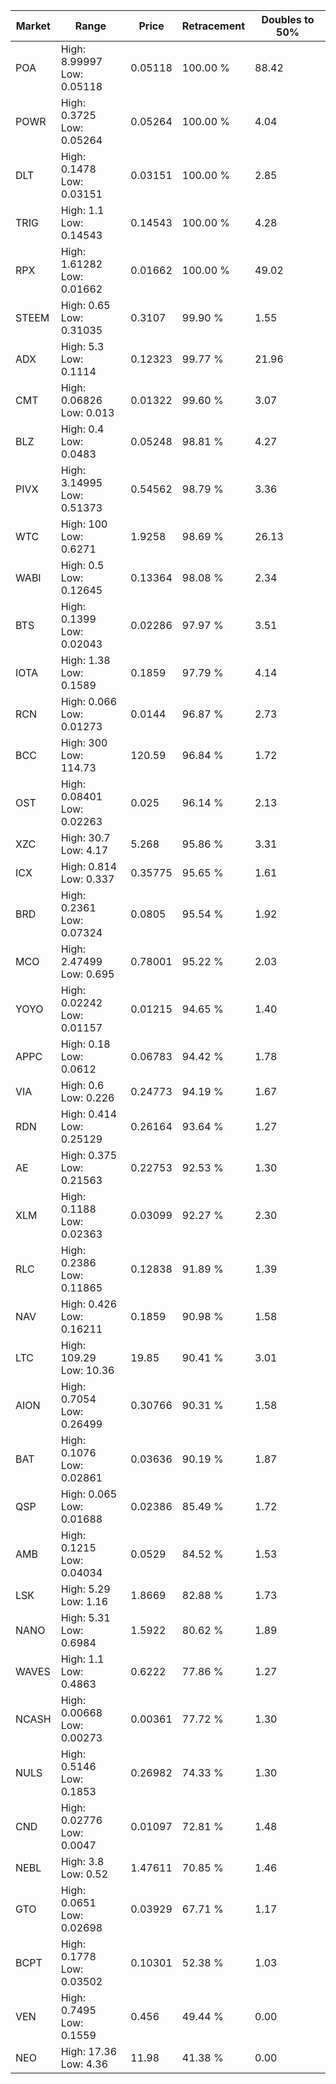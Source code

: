 | Market | Range | Price| Retracement | Doubles to 50% |
| --- | --- | --- | --- | --- |
| POA | High: 8.99997<br />Low: 0.05118 | 0.05118 | 100.00 % | 88.42 |
| POWR | High: 0.3725<br />Low: 0.05264 | 0.05264 | 100.00 % | 4.04 |
| DLT | High: 0.1478<br />Low: 0.03151 | 0.03151 | 100.00 % | 2.85 |
| TRIG | High: 1.1<br />Low: 0.14543 | 0.14543 | 100.00 % | 4.28 |
| RPX | High: 1.61282<br />Low: 0.01662 | 0.01662 | 100.00 % | 49.02 |
| STEEM | High: 0.65<br />Low: 0.31035 | 0.3107 | 99.90 % | 1.55 |
| ADX | High: 5.3<br />Low: 0.1114 | 0.12323 | 99.77 % | 21.96 |
| CMT | High: 0.06826<br />Low: 0.013 | 0.01322 | 99.60 % | 3.07 |
| BLZ | High: 0.4<br />Low: 0.0483 | 0.05248 | 98.81 % | 4.27 |
| PIVX | High: 3.14995<br />Low: 0.51373 | 0.54562 | 98.79 % | 3.36 |
| WTC | High: 100<br />Low: 0.6271 | 1.9258 | 98.69 % | 26.13 |
| WABI | High: 0.5<br />Low: 0.12645 | 0.13364 | 98.08 % | 2.34 |
| BTS | High: 0.1399<br />Low: 0.02043 | 0.02286 | 97.97 % | 3.51 |
| IOTA | High: 1.38<br />Low: 0.1589 | 0.1859 | 97.79 % | 4.14 |
| RCN | High: 0.066<br />Low: 0.01273 | 0.0144 | 96.87 % | 2.73 |
| BCC | High: 300<br />Low: 114.73 | 120.59 | 96.84 % | 1.72 |
| OST | High: 0.08401<br />Low: 0.02263 | 0.025 | 96.14 % | 2.13 |
| XZC | High: 30.7<br />Low: 4.17 | 5.268 | 95.86 % | 3.31 |
| ICX | High: 0.814<br />Low: 0.337 | 0.35775 | 95.65 % | 1.61 |
| BRD | High: 0.2361<br />Low: 0.07324 | 0.0805 | 95.54 % | 1.92 |
| MCO | High: 2.47499<br />Low: 0.695 | 0.78001 | 95.22 % | 2.03 |
| YOYO | High: 0.02242<br />Low: 0.01157 | 0.01215 | 94.65 % | 1.40 |
| APPC | High: 0.18<br />Low: 0.0612 | 0.06783 | 94.42 % | 1.78 |
| VIA | High: 0.6<br />Low: 0.226 | 0.24773 | 94.19 % | 1.67 |
| RDN | High: 0.414<br />Low: 0.25129 | 0.26164 | 93.64 % | 1.27 |
| AE | High: 0.375<br />Low: 0.21563 | 0.22753 | 92.53 % | 1.30 |
| XLM | High: 0.1188<br />Low: 0.02363 | 0.03099 | 92.27 % | 2.30 |
| RLC | High: 0.2386<br />Low: 0.11865 | 0.12838 | 91.89 % | 1.39 |
| NAV | High: 0.426<br />Low: 0.16211 | 0.1859 | 90.98 % | 1.58 |
| LTC | High: 109.29<br />Low: 10.36 | 19.85 | 90.41 % | 3.01 |
| AION | High: 0.7054<br />Low: 0.26499 | 0.30766 | 90.31 % | 1.58 |
| BAT | High: 0.1076<br />Low: 0.02861 | 0.03636 | 90.19 % | 1.87 |
| QSP | High: 0.065<br />Low: 0.01688 | 0.02386 | 85.49 % | 1.72 |
| AMB | High: 0.1215<br />Low: 0.04034 | 0.0529 | 84.52 % | 1.53 |
| LSK | High: 5.29<br />Low: 1.16 | 1.8669 | 82.88 % | 1.73 |
| NANO | High: 5.31<br />Low: 0.6984 | 1.5922 | 80.62 % | 1.89 |
| WAVES | High: 1.1<br />Low: 0.4863 | 0.6222 | 77.86 % | 1.27 |
| NCASH | High: 0.00668<br />Low: 0.00273 | 0.00361 | 77.72 % | 1.30 |
| NULS | High: 0.5146<br />Low: 0.1853 | 0.26982 | 74.33 % | 1.30 |
| CND | High: 0.02776<br />Low: 0.0047 | 0.01097 | 72.81 % | 1.48 |
| NEBL | High: 3.8<br />Low: 0.52 | 1.47611 | 70.85 % | 1.46 |
| GTO | High: 0.0651<br />Low: 0.02698 | 0.03929 | 67.71 % | 1.17 |
| BCPT | High: 0.1778<br />Low: 0.03502 | 0.10301 | 52.38 % | 1.03 |
| VEN | High: 0.7495<br />Low: 0.1559 | 0.456 | 49.44 % | 0.00 |
| NEO | High: 17.36<br />Low: 4.36 | 11.98 | 41.38 % | 0.00 |
